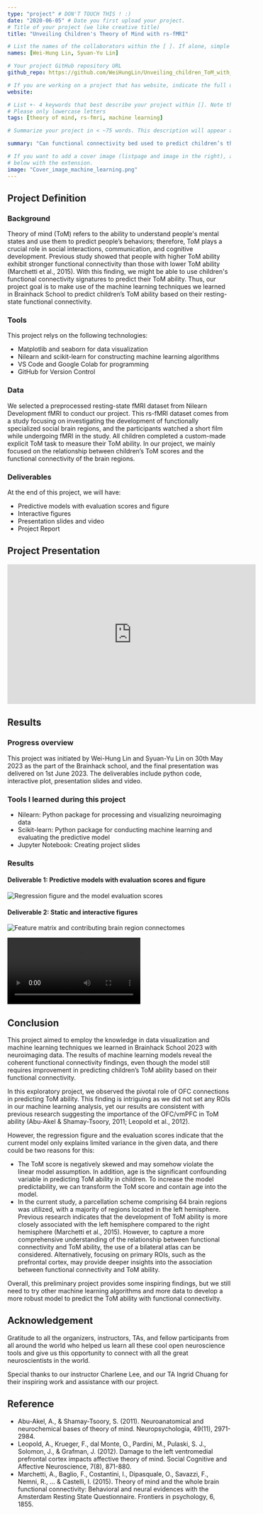 ```yaml
---
type: "project" # DON'T TOUCH THIS ! :)
date: "2020-06-05" # Date you first upload your project.
# Title of your project (we like creative title)
title: "Unveiling Children's Theory of Mind with rs-fMRI"

# List the names of the collaborators within the [ ]. If alone, simple put your name within []
names: [Wei-Hung Lin, Syuan-Yu Lin]

# Your project GitHub repository URL
github_repo: https://github.com/WeiHungLin/Unveiling_children_ToM_with_rsfmri

# If you are working on a project that has website, indicate the full url including "https://" below or leave it empty.
website: 

# List +- 4 keywords that best describe your project within []. Note that the project summary also involves a number of key words. Those are listed on top of the [github repository](https://github.com/PSY6983-2021/project_template), click `manage topics`.
# Please only lowercase letters
tags: [theory of mind, rs-fmri, machine learning]

# Summarize your project in < ~75 words. This description will appear at the top of your page and on the list page with other projects.

summary: "Can functional connectivity bed used to predict children’s theory of mind (ToM)? This project utilizes supervised machine learning algorithms on the fMRI data to predict children’s ToM ability. For better visualization, the most contributing brain region connections are displayed on the brain."

# If you want to add a cover image (listpage and image in the right), add it to your directory and indicate the name
# below with the extension.
image: "Cover_image_machine_learning.png"
---
```

<!-- This is an html comment and this won't appear in the rendered page. You are now editing the "content" area, the core of your description. Everything that you can do in markdown is allowed below. We added a couple of comments to guide your through documenting your progress. -->

## Project Definition

### Background

Theory of mind (ToM) refers to the ability to understand people's mental states and use them to predict people’s behaviors; therefore, ToM plays a crucial role in social interactions, communication, and cognitive development. Previous study showed that people with higher ToM ability exhibit stronger functional connectivity than those with lower ToM ability (Marchetti et al., 2015). With this finding, we might be able to use children's functional connectivity signatures to predict their ToM ability. Thus, our project goal is to make use of the machine learning techniques we learned in Brainhack School to predict children’s ToM ability based on their resting-state functional connectivity.

### Tools

This project relys on the following technologies:
 * Matplotlib and seaborn for data visualization
 * Nilearn and scikit-learn for constructing machine learning algorithms
 * VS Code and Google Colab for programming
 * GitHub for Version Control

### Data

We selected a preprocessed resting-state fMRI dataset from Nilearn Development fMRI to conduct our project. This rs-fMRI dataset comes from a study focusing on investigating the development of functionally specialized social brain regions, and the participants watched a short film while undergoing fMRI in the study. All children completed a custom-made explicit ToM task to measure their ToM ability. In our project, we mainly focused on the relationship between children’s ToM scores and the functional connectivity of the brain regions. 

### Deliverables

At the end of this project, we will have:
 - Predictive models with evaluation scores and figure
 - Interactive figures
 - Presentation slides and video
 - Project Report

## Project Presentation

<iframe width="560" height="315" src="https://youtu.be/uibv_AtFWyc" frameborder="0" allow="accelerometer; autoplay; encrypted-media; gyroscope; picture-in-picture" allowfullscreen></iframe>

## Results

### Progress overview

This project was initiated by Wei-Hung Lin and Syuan-Yu Lin on 30th May 2023 as the part of the Brainhack school, and the final presentation was delivered on 1st June 2023. The deliverables include python code, interactive plot, presentation slides and video.

### Tools I learned during this project

 * Nilearn: Python package for processing and visualizing neuroimaging data
 * Scikit-learn: Python package for conducting machine learning and evaluating the predictive model
 * Jupyter Notebook: Creating project slides

### Results

#### Deliverable 1: Predictive models with evaluation scores and figure

![Regression figure and the model evaluation scores](https://github.com/WeiHungLin/Unveiling_children_ToM_with_rsfmri/blob/main/Regression_figure_with_evaluation_scores.png)

#### Deliverable 2: Static and interactive figures

![Feature matrix and contributing brain region connectomes](https://github.com/WeiHungLin/Unveiling_children_ToM_with_rsfmri/blob/main/Static_connectome.png)

![Interactive Brain Connectomes Video](https://github.com/WeiHungLin/Unveiling_children_ToM_with_rsfmri/blob/main/Interactive_Figure.mp4)


## Conclusion

This project aimed to employ the knowledge in data visualization and machine learning techniques we learned in Brainhack School 2023 with neuroimaging data. The results of machine learning models reveal the coherent functional connectivity findings, even though the model still requires improvement in predicting children’s ToM ability based on their functional connectivity. 

In this exploratory project, we observed the pivotal role of OFC connections in predicting ToM ability. This finding is intriguing as we did not set any ROIs in our machine learning analysis, yet our results are consistent with previous research suggesting the importance of the OFC/vmPFC in ToM ability (Abu-Akel & Shamay-Tsoory, 2011; Leopold et al., 2012). 

However, the regression figure and the evaluation scores indicate that the current model only explains limited variance in the given data, and there could be two reasons for this:

 * The ToM score is negatively skewed and may somehow violate the linear model assumption. In addition, age is the significant confounding variable in predicting ToM ability in children. To increase the model predictability, we can transform the ToM score and contain age into the model.
 * In the current study, a parcellation scheme comprising 64 brain regions was utilized, with a majority of regions located in the left hemisphere. Previous research indicates that the development of ToM ability is more closely associated with the left hemisphere compared to the right hemisphere (Marchetti et al., 2015). However, to capture a more comprehensive understanding of the relationship between functional connectivity and ToM ability, the use of a bilateral atlas can be considered. Alternatively, focusing on primary ROIs, such as the prefrontal cortex, may provide deeper insights into the association between functional connectivity and ToM ability.

Overall, this preliminary project provides some inspiring findings, but we still need to try other machine learning algorithms and more data to develop a more robust model to predict the ToM ability with functional connectivity.
 
## Acknowledgement
Gratitude to all the organizers, instructors, TAs, and fellow participants from all around the world who helped us learn all these cool open neuroscience tools and give us this opportunity to connect with all the great neuroscientists in the world. 

Special thanks to our instructor Charlene Lee, and our TA Ingrid Chuang for their inspiring work and assistance with our project.

## Reference
* Abu-Akel, A., & Shamay-Tsoory, S. (2011). Neuroanatomical and neurochemical bases of theory of mind. Neuropsychologia, 49(11), 2971-2984.
* Leopold, A., Krueger, F., dal Monte, O., Pardini, M., Pulaski, S. J., Solomon, J., & Grafman, J. (2012). Damage to the left ventromedial prefrontal cortex impacts affective theory of mind. Social Cognitive and Affective Neuroscience, 7(8), 871-880.
* Marchetti, A., Baglio, F., Costantini, I., Dipasquale, O., Savazzi, F., Nemni, R., ... & Castelli, I. (2015). Theory of mind and the whole brain functional connectivity: Behavioral and neural evidences with the Amsterdam Resting State Questionnaire. Frontiers in psychology, 6, 1855.